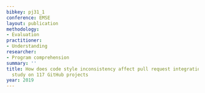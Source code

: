 ```yaml
---
bibkey: pj31_1
conference: EMSE
layout: publication
methodology:
- Evaluation
practitioner:
- Understanding
researcher:
- Program comprehension
summary: ''
title: How does code style inconsistency affect pull request integration? An exploratory
  study on 117 GitHub projects
year: 2019
---
```

